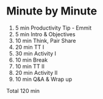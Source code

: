 # Minute by Minute

1. 5 min Productivity Tip - Emmit
1. 5 min Intro & Objectives
1. 10 min Think, Pair Share
1. 20 min TT I
1. 30 min Activity I
1. 10 min Break
1. 10 min TT II
1. 20 min Activity II
1. 10 min Q&A & Wrap up

Total 120 min
